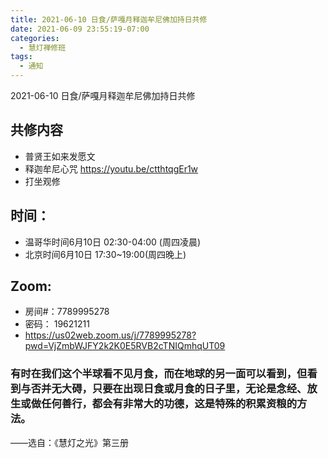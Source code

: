 ```yaml
---
title: 2021-06-10 日食/萨嘎月释迦牟尼佛加持日共修
date: 2021-06-09 23:55:19-07:00
categories:
  - 慧灯禅修班
tags:
  - 通知
---
```

2021-06-10 日食/萨嘎月释迦牟尼佛加持日共修

## 共修内容

- 普贤王如来发愿文
- 释迦牟尼心咒 <https://youtu.be/ctthtqgEr1w>
- 打坐观修 

## 时间：
- 温哥华时间6月10日 02:30-04:00 (周四凌晨)
- 北京时间6月10日 17:30~19:00(周四晚上)

## Zoom: 
- 房间#：7789995278 
- 密码： 19621211
- <https://us02web.zoom.us/j/7789995278?pwd=VjZmbWJFY2k2K0E5RVB2cTNIQmhqUT09>

### 有时在我们这个半球看不见月食，而在地球的另一面可以看到，但看到与否并无大碍，只要在出现日食或月食的日子里，无论是念经、放生或做任何善行，都会有非常大的功德，这是特殊的积累资粮的方法。
——选自：《慧灯之光》第三册